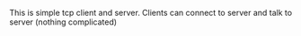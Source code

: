 This is simple tcp client and server. Clients can connect to server and talk to server (nothing complicated)
